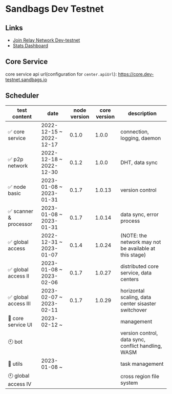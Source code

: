 # Sandbags Dev Testnet

## Links

* [Join Relay Network Dev-testnet](https://docs.sandbags.io/join-relay-network-dev-testnet/setup)
* [Stats Dashboard](https://core.dev-testnet.sandbags.io)

## Core Service

core service api url(configuration for `center.apiUrl`): https://core.dev-testnet.sandbags.io

## Scheduler

| test content | date | node version | core version | description |
| --- | --- | --- | --- | --- |
| :white_check_mark: core service | 2022-12-15 ~ 2022-12-17 | 0.1.0 | 1.0.0 | connection, logging, daemon |
| :white_check_mark: p2p network | 2022-12-18 ~ 2022-12-30 | 0.1.2 | 1.0.0 | DHT, data sync |
| :white_check_mark: node basic | 2023-01-08 ~ 2023-01-31 | 0.1.7 | 1.0.13 | version control |
| :white_check_mark: scanner & processor | 2023-01-08 ~ 2023-01-31 | 0.1.7 | 1.0.14 | data sync, error process |
| :white_check_mark: global access | 2022-12-31 ~ 2023-01-07 | 0.1.4 | 1.0.24 | (NOTE: the network may not be available at this stage) |
| :white_check_mark: global access II | 2023-01-08 ~ 2023-02-06 | 0.1.7 | 1.0.27 | distributed core service, data centers |
| :white_check_mark: global access III | 2023-02-07 ~ 2023-02-11 | 0.1.7 | 1.0.29 | horizontal scaling, data center sisaster switchover |
| :construction: core service UI | 2023-02-12 ~ |  |  | management |
| :clock10: bot |  |  |  | version control, data sync, conflict handling, WASM |
| :construction: utils | 2023-01-08 ~ |  |  | task management |
| :clock10: global access IV | | | | cross region file system |
